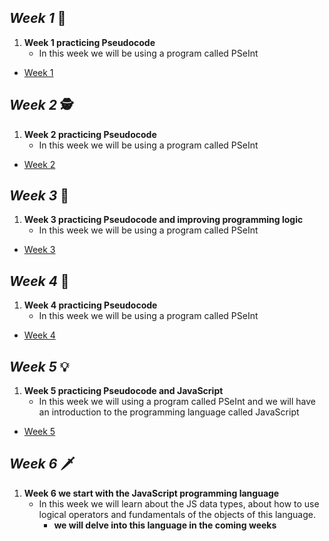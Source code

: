 ## _Week 1_ 🥷 
1. **Week 1 practicing Pseudocode**
   - In this week we will be using a program called PSeInt
+ [Week 1](https://github.com/Ben4010/CORE-CODE-REPOSITORIOS/tree/main/Sesion%20de%20algoritmos)
## _Week 2_ 🕵️ 
1. **Week 2 practicing Pseudocode**
   - In this week we will be using a program called PSeInt
+ [Week 2](https://github.com/Ben4010/CORE-CODE-REPOSITORIOS/tree/main/semana%202%20pseudoc%C3%B3digo)
## _Week 3_ 💫 
1. **Week 3 practicing Pseudocode and improving programming logic**
   - In this week we will be using a program called PSeInt
+ [Week 3](https://github.com/Ben4010/CORE-CODE-REPOSITORIOS/tree/main/semana%202%20pseudoc%C3%B3digo)
## _Week 4_ 🙌
1. **Week 4 practicing Pseudocode**
   - In this week we will be using a program called PSeInt
+ [Week 4](https://github.com/Ben4010/CORE-CODE-REPOSITORIOS/tree/main/semana%204)
## _Week 5_ 💡 
1. **Week 5 practicing Pseudocode and JavaScript**
   - In this week we will using a program called PSeInt and we will have an introduction to the programming language called JavaScript
+ [Week 5](https://github.com/Ben4010/CORE-CODE-REPOSITORIOS/tree/main/Semana%205)
## _Week 6_ 🗡 
1. **Week 6 we start with the JavaScript programming language**
   - In this week we will learn about the JS data types, about how to use logical operators and fundamentals of the objects of this language.
     - **we will delve into this language in the coming weeks**


